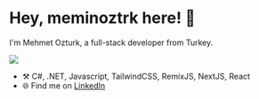 # Hey, meminoztrk here! 👋
I'm Mehmet Ozturk, a full-stack developer from Turkey.

![](https://komarev.com/ghpvc/?username=meminoztrk)

- ⚒️ C#, .NET, Javascript, TailwindCSS, RemixJS, NextJS, React
- 🌐 Find me on [LinkedIn](https://www.linkedin.com/in/meminoztrk/)

<!---
meminoztrk/meminoztrk is a ✨ special ✨ repository because its `README.md` (this file) appears on your GitHub profile.
You can click the Preview link to take a look at your changes.
--->
